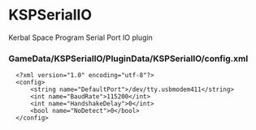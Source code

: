 # KSPSerialIO
Kerbal Space Program Serial Port IO plugin

### GameData/KSPSerialIO/PluginData/KSPSerialIO/config.xml
```
  <?xml version="1.0" encoding="utf-8"?>
  <config>
      <string name="DefaultPort">/dev/tty.usbmodem411</string>
      <int name="BaudRate">115200</int>
      <int name="HandshakeDelay">0</int>
      <bool name="NoDetect">0</bool>
  </config>
```
